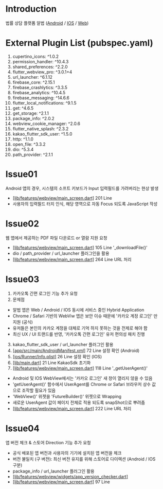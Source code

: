 # Introduction
법률 상담 플랫폼 알법 (<a href="market://details?id=kr.sogeum.albup" target="_blank">Android</a> / <a href="https://apps.apple.com/app/알법/id6465881850" target="_blank">IOS</a> / <a href="https://albup.co.kr/" target="_blank">Web</a>)

# External Plugin List (pubspec.yaml)
1. cupertino_icons: ^1.0.2
2. permission_handler: ^10.4.3
3. shared_preferences: ^2.2.0
4. flutter_webview_pro: ^3.0.1+4
5. url_launcher: ^6.1.12
6. firebase_core: ^2.15.1
7. firebase_crashlytics: ^3.3.5
8. firebase_analytics: ^10.4.5
9. firebase_messaging: ^14.6.6
10. flutter_local_notifications: ^9.1.5
11. get: ^4.6.5
12. get_storage: ^2.1.1
13. package_info: ^2.0.2
14. webview_cookie_manager: ^2.0.6
15. flutter_native_splash: ^2.3.2
16. kakao_flutter_sdk_user: ^1.5.0
17. http: ^1.1.0
18. open_file: ^3.3.2
19. dio: ^5.3.4
20. path_provider: ^2.1.1

# Issue01
Android 앱의 경우, 시스템의 소프트 키보드가 Input 입력필드를 가려버리는 현상 발생
- <a href="https://github.com/academy3746/albup/blob/main/lib/features/webview/main_screen.dart#L201" target="_blank">[lib/features/webview/main_screen.dart]</a> 201 Line
- 사용자의 입력필드 터치 인식, 해당 영역으로 자동 Focus 되도록 JavaScript 작성

# Issue02
웹 앱에서 제공하는 PDF 파일 다운로드 or 열람 지원 요청
- <a href="https://github.com/academy3746/albup/blob/main/lib/features/webview/main_screen.dart#L105" target="_blank">[lib/features/webview/main_screen.dart]</a> 105 Line '_downloadFile()'
- dio / path_provider / url_launcher 플러그인을 활용
- <a href="https://github.com/academy3746/albup/blob/main/lib/features/webview/main_screen.dart#L264" target="_blank">[lib/features/webview/main_screen.dart]</a> 264 Line URL 처리

# Issue03
1. 카카오톡 간편 로그인 기능 추가 요청
2. 문제점
- 알법 앱은 Web / Android / IOS 동시에 서비스 중인 Hybrid Application
- Chrome / Safari 기반의 WebViw 앱은 보안 이슈 때문에 '카카오 계정 로그인' 만 지원 (공식)
- 유저들은 본인의 카카오 계정을 대체로 기억 하지 못하는 것을 전제로 해야 함
- 최신 UX / UI 트랜드를 반영, '카카오톡 간편 로그인' 유저 편의성 패치 진행
3. kakao_flutter_sdk_user / url_launcher 플러그인 활용
4. <a href="https://github.com/academy3746/albup/blob/main/android/app/src/main/AndroidManifest.xml#L72" target="_blank">[app/src/main/AndroidManifest.xml]</a> 72 Line 설정 확인 (Android)
5. <a href="https://github.com/academy3746/albup/blob/main/ios/Runner/Info.plist#L26" target="_blank">[ios/Runner/Info.plist]</a> 26 Line 설정 확인 (IOS)
6. <a href="https://github.com/academy3746/albup/blob/main/lib/main.dart#L21" target="_blank">[lib/main.dart]</a> 21 Line KakaoSdk 초기화
7. <a href="https://github.com/academy3746/albup/blob/main/lib/features/webview/main_screen.dart#L118" target="_blank">[lib/features/webview/main_screen.dart]</a> 118 Line '_getUserAgent()'
- Android 및 IOS WebView에서는 '카카오 로그인' 새 창이 열리지 않을 수 있음
- 'getUserAgent()' 함수에서 UserAgent를 Chrome or Safari 브라우저 상수 값으로 조작할 필요가 있음
- 'WebView()' 위젯을 'FutureBuilder()' 위젯으로 Wrapping
- 새로운 UserAgent 값이 페이지 전체로 적용 되도록 snapShot으로 뿌려줌
- <a href="https://github.com/academy3746/albup/blob/main/lib/features/webview/main_screen.dart#L222" target="_blank">[lib/features/webview/main_screen.dart]</a> 222 Line URL 처리

# Issue04
앱 버전 체크 & 스토어 Direction 기능 추가 요청
- 공식 배포된 앱 버전과 사용자의 기기에 설치된 앱 버전을 체크
- 버전 불일치 (구 버전): 최신 버전 유지를 위해 스토어로 다이렉션 (Android / IOS 구분)
- package_info / url_launcher 플러그인 활용
- <a href="https://github.com/academy3746/albup/blob/main/lib/features/webview/widgets/app_version_checker.dart" target="_blank">[lib/features/webview/widgets/app_version_checker.dart]</a>
- <a href="https://github.com/academy3746/albup/blob/main/lib/features/webview/main_screen.dart#L97" target="_blank">[lib/features/webview/main_screen.dart]</a> 97 Line